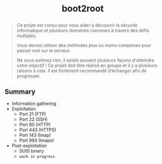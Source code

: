# <p align="center">boot2root</p>
> Ce projet est conçu pour vous aider à découvrir la sécurité informatique et plusieurs domaines connexes à travers des défis multiples.
>
> Vous devrez utiliser des méthodes plus ou moins complexes pour passer root sur le serveur.
>
> Ne sous-estimez rien, il existe souvent plusieurs façons d'atteindre votre objectif ! Ce projet doit être réalisé en groupe et il y a plusieurs raisons à cela. Il est fortement recommandé d'échanger afin de progresser.

## Summary
- Information gathering
- Exploitation
  * Port 21 (FTP)
  * Port 22 (SSH)
  * Port 80 (HTTP)
  * Port 443 (HTTPS)
  * Port 143 (Imap)
  * Port 993 (Imaps)
- Post-exploitation
  * SUID binary
  * `work in progress`

